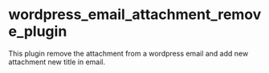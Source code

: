 # wordpress_email_attachment_remove_plugin
This plugin remove the attachment from a wordpress email and add new attachment new title in email.
